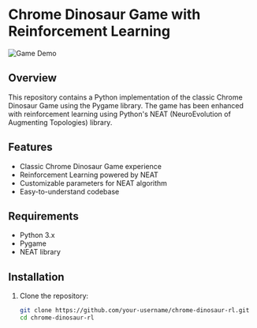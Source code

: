 # Chrome Dinosaur Game with Reinforcement Learning

![Game Demo](link_to_demo_gif_or_image)

## Overview

This repository contains a Python implementation of the classic Chrome Dinosaur Game using the Pygame library. The game has been enhanced with reinforcement learning using Python's NEAT (NeuroEvolution of Augmenting Topologies) library.

## Features

- Classic Chrome Dinosaur Game experience
- Reinforcement Learning powered by NEAT
- Customizable parameters for NEAT algorithm
- Easy-to-understand codebase

## Requirements

- Python 3.x
- Pygame
- NEAT library

## Installation

1. Clone the repository:

   ```bash
   git clone https://github.com/your-username/chrome-dinosaur-rl.git
   cd chrome-dinosaur-rl

